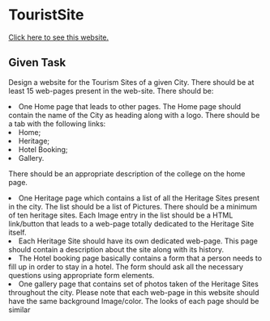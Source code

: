 # TouristSite
<a href="https://pilankar.github.io/TouristSite/" target="_blank">Click here to see this website.</a>

## Given Task
Design a website for the Tourism Sites of a given City. There should be at least 15 web-pages present
in the web-site. There should be:
<li>One Home page that leads to other pages. The Home page should contain the name of the City
as heading along with a logo. There should be a tab with the following links:</li>
<li> Home;</li>
<li> Heritage;</li>
<li> Hotel Booking;</li>
<li> Gallery.</li>


There should be an appropriate description of the college on the home page.
<li> One Heritage page which contains a list of all the Heritage Sites present in the city. The list
should be a list of Pictures. There should be a minimum of ten heritage sites. Each Image entry
in the list should be a HTML link/button that leads to a web-page totally dedicated to the
Heritage Site itself.</li>
<li> Each Heritage Site should have its own dedicated web-page. This page should contain a
description about the site along with its history.</li>
<li> The Hotel booking page basically contains a form that a person needs to fill up in order to stay
in a hotel. The form should ask all the necessary questions using appropriate form elements.</li>
<li> One gallery page that contains set of photos taken of the Heritage Sites throughout the city.
Please note that each web-page in this website should have the same background Image/color.
The looks of each page should be similar</li>
